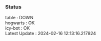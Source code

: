 ### Status


table : DOWN  
hogwarts : OK  
icy-bot : OK  
Latest Update : 2024-02-16 12:13:16.217824
